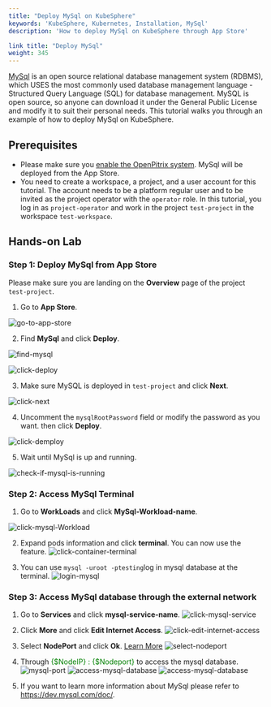 ```yaml
---
title: "Deploy MySql on KubeSphere"
keywords: 'KubeSphere, Kubernetes, Installation, MySql'
description: 'How to deploy MySql on KubeSphere through App Store'

link title: "Deploy MySql"
weight: 345
---
```

[MySql](https://www.mysql.com/) is an open source relational database management system (RDBMS), which USES the most commonly used database management language - Structured Query Language (SQL) for database management.
MySQL is open source, so anyone can download it under the General Public License and modify it to suit their personal needs.
This tutorial walks you through an example of how to deploy MySql on KubeSphere.

## Prerequisites

- Please make sure you [enable the OpenPitrix system](https://kubesphere.io/docs/pluggable-components/app-store/). MySql will be deployed from the App Store.
- You need to create a workspace, a project, and a user account for this tutorial.  The account needs to be a platform regular user and to be invited as the project operator with the `operator` role. In this tutorial, you log in as `project-operator` and work in the project `test-project` in the workspace `test-workspace`.

## Hands-on Lab

### Step 1: Deploy MySql from App Store

Please make sure you are landing on the **Overview** page of the project `test-project`.

1. Go to **App Store**.

![go-to-app-store](/images/docs/mysql-app/mysql01.png)

2. Find **MySql** and click **Deploy**.

![find-mysql](/images/docs/mysql-app/mysql02.png)

![click-deploy](/images/docs/mysql-app/mysql03.png)

3. Make sure MySQL is deployed in `test-project` and click **Next**.

![click-next](/images/docs/mysql-app/mysql04.png)

4. Uncomment the `mysqlRootPassword` field or modify the password as you want. then click **Deploy**.

![click-demploy](/images/docs/mysql-app/mysql05.png)

5. Wait until MySql is up and running.

![check-if-mysql-is-running](/images/docs/mysql-app/mysql06.png)

### Step 2: Access MySql Terminal

1. Go to **WorkLoads** and click **MySql-Workload-name**.

![click-mysql-Workload](/images/docs/mysql-app/mysql07.png)

2. Expand pods information and click **terminal**. You can now use the feature.
![click-container-terminal](/images/docs/mysql-app/mysql08.png)

3. You can use `mysql -uroot -ptesting`log in mysql database at the terminal.
![login-mysql](/images/docs/mysql-app/mysql09.png)

### Step 3: Access MySql database through the external network

1. Go to **Services** and click **mysql-service-name**.
![click-mysql-service](/images/docs/mysql-app/mysql10.png)

2. Click **More** and click **Edit Internet Access**.
![click-edit-internet-access](/images/docs/mysql-app/mysql11.png)

3. Select **NodePort** and click **Ok**. [Learn More](https://v2-1.docs.kubesphere.io/docs/project-setting/project-gateway/)
![select-nodeport](/images/docs/mysql-app/mysql12.png)

4. Through <font color=green>{$NodeIP} : {$Nodeport} </font>  to access the mysql database. 
![mysql-port](/images/docs/mysql-app/mysql13.png)
![access-mysql-database](/images/docs/mysql-app/mysql14.png)
![access-mysql-database](/images/docs/mysql-app/mysql15.png)

5. If you want to learn more information about MySql please refer to https://dev.mysql.com/doc/.